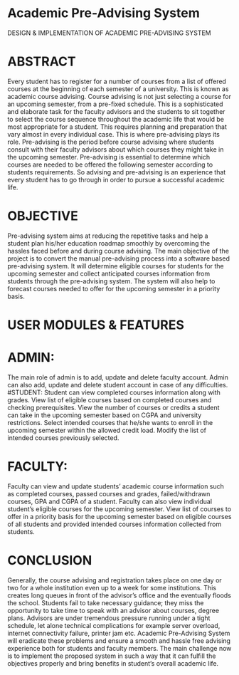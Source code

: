 # Academic Pre-Advising System
DESIGN & IMPLEMENTATION OF ACADEMIC PRE-ADVISING SYSTEM

# ABSTRACT
Every student has to register for a number of courses from a list of offered courses at the beginning of each semester of a university. This is known as academic course advising. Course advising is not just selecting a course for an upcoming semester, from a pre-fixed schedule. This is a sophisticated and elaborate task for the faculty advisors and the students to sit together to select the course sequence throughout the academic life that would be most appropriate for a student. This requires planning and preparation that vary almost in every individual case. This is where pre-advising plays its role. Pre-advising is the period before course advising where students consult with their faculty advisors about which courses they might take in the upcoming semester. Pre-advising is essential to determine which courses are needed to be offered the following semester according to students requirements. So advising and pre-advising is an experience that every student has to go through in order to pursue a successful academic life. 

# OBJECTIVE
Pre-advising system aims at reducing the repetitive tasks and help a student plan his/her education roadmap smoothly by overcoming the hassles faced before and during course advising. The main objective of the project is to convert the manual pre-advising process into a software based pre-advising system. It will determine eligible courses for students for the upcoming semester and collect anticipated courses information from students through the pre-advising system. The system will also help to forecast courses needed to offer for the upcoming semester in a priority basis. 

# USER MODULES & FEATURES
# ADMIN: 
The main role of admin is to add, update and delete faculty account. Admin can also add, update and delete student account in case of any difficulties.
#STUDENT: 
Student can view completed courses information along with grades. View list of eligible courses based on completed courses and checking prerequisites. View the number of courses or credits a student can take in the upcoming semester based on CGPA and university restrictions. Select intended courses that he/she wants to enroll in the upcoming semester within the allowed credit load. Modify the list of intended courses previously selected.
# FACULTY: 
Faculty can view and update students’ academic course information such as completed courses, passed courses and grades, failed/withdrawn courses, GPA and CGPA of a student. Faculty can also view individual student’s eligible courses for the upcoming semester. View list of courses to offer in a priority basis for the upcoming semester based on eligible courses of all students and provided intended courses information collected from students.

# CONCLUSION
Generally, the course advising and registration takes place on one day or two for a whole institution even up to a week for some institutions. This creates long queues in front of the advisor’s office and the eventually floods the school. Students fail to take necessary guidance; they miss the opportunity to take time to speak with an advisor about courses, degree plans. Advisors are under tremendous pressure running under a tight schedule, let alone technical complications for example server overload, internet connectivity failure, printer jam etc. Academic Pre-Advising System will eradicate these problems and ensure a smooth and hassle free advising experience both for students and faculty members. The main challenge now is to implement the proposed system in such a way that it can fulfill the objectives properly and bring benefits in student’s overall academic life.  
